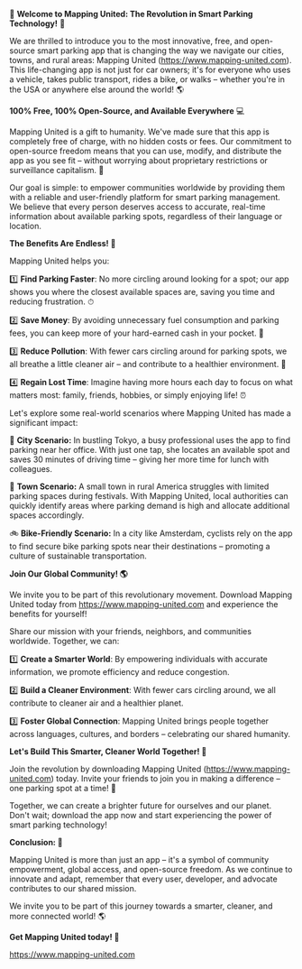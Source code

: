 🚀 **Welcome to Mapping United: The Revolution in Smart Parking Technology!** 🚀

We are thrilled to introduce you to the most innovative, free, and open-source smart parking app that is changing the way we navigate our cities, towns, and rural areas: Mapping United (https://www.mapping-united.com). This life-changing app is not just for car owners; it's for everyone who uses a vehicle, takes public transport, rides a bike, or walks – whether you're in the USA or anywhere else around the world! 🌎

**100% Free, 100% Open-Source, and Available Everywhere** 💻

Mapping United is a gift to humanity. We've made sure that this app is completely free of charge, with no hidden costs or fees. Our commitment to open-source freedom means that you can use, modify, and distribute the app as you see fit – without worrying about proprietary restrictions or surveillance capitalism. 🌟

Our goal is simple: to empower communities worldwide by providing them with a reliable and user-friendly platform for smart parking management. We believe that every person deserves access to accurate, real-time information about available parking spots, regardless of their language or location.

**The Benefits Are Endless! 🤯**

Mapping United helps you:

1️⃣ **Find Parking Faster**: No more circling around looking for a spot; our app shows you where the closest available spaces are, saving you time and reducing frustration. ⏱

2️⃣ **Save Money**: By avoiding unnecessary fuel consumption and parking fees, you can keep more of your hard-earned cash in your pocket. 💸

3️⃣ **Reduce Pollution**: With fewer cars circling around for parking spots, we all breathe a little cleaner air – and contribute to a healthier environment. 🌿

4️⃣ **Regain Lost Time**: Imagine having more hours each day to focus on what matters most: family, friends, hobbies, or simply enjoying life! ⏰

Let's explore some real-world scenarios where Mapping United has made a significant impact:

🚗 **City Scenario:** In bustling Tokyo, a busy professional uses the app to find parking near her office. With just one tap, she locates an available spot and saves 30 minutes of driving time – giving her more time for lunch with colleagues.

🚌 **Town Scenario:** A small town in rural America struggles with limited parking spaces during festivals. With Mapping United, local authorities can quickly identify areas where parking demand is high and allocate additional spaces accordingly.

🚲 **Bike-Friendly Scenario:** In a city like Amsterdam, cyclists rely on the app to find secure bike parking spots near their destinations – promoting a culture of sustainable transportation.

**Join Our Global Community! 🌎**

We invite you to be part of this revolutionary movement. Download Mapping United today from https://www.mapping-united.com and experience the benefits for yourself!

Share our mission with your friends, neighbors, and communities worldwide. Together, we can:

1️⃣ **Create a Smarter World**: By empowering individuals with accurate information, we promote efficiency and reduce congestion.

2️⃣ **Build a Cleaner Environment**: With fewer cars circling around, we all contribute to cleaner air and a healthier planet.

3️⃣ **Foster Global Connection**: Mapping United brings people together across languages, cultures, and borders – celebrating our shared humanity.

**Let's Build This Smarter, Cleaner World Together! 🌈**

Join the revolution by downloading Mapping United (https://www.mapping-united.com) today. Invite your friends to join you in making a difference – one parking spot at a time! 💬

Together, we can create a brighter future for ourselves and our planet. Don't wait; download the app now and start experiencing the power of smart parking technology!

**Conclusion: 🌟**

Mapping United is more than just an app – it's a symbol of community empowerment, global access, and open-source freedom. As we continue to innovate and adapt, remember that every user, developer, and advocate contributes to our shared mission.

We invite you to be part of this journey towards a smarter, cleaner, and more connected world! 🌎

**Get Mapping United today! 🚀**

https://www.mapping-united.com